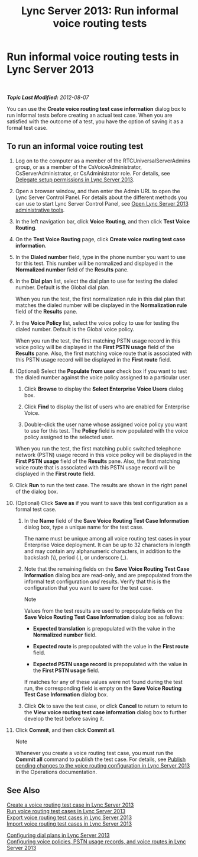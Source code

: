 ﻿---
title: 'Lync Server 2013: Run informal voice routing tests'
TOCTitle: Run informal voice routing tests
ms:assetid: ea0e6059-bf04-4b03-b6d3-8f5534b731e2
ms:mtpsurl: https://technet.microsoft.com/en-us/library/Gg399049(v=OCS.15)
ms:contentKeyID: 48185904
ms.date: 07/23/2014
mtps_version: v=OCS.15
---

<div data-xmlns="http://www.w3.org/1999/xhtml">

<div class="topic" data-xmlns="http://www.w3.org/1999/xhtml" data-msxsl="urn:schemas-microsoft-com:xslt" data-cs="http://msdn.microsoft.com/en-us/">

<div data-asp="http://msdn2.microsoft.com/asp">

# Run informal voice routing tests in Lync Server 2013

</div>

<div id="mainSection">

<div id="mainBody">

<span> </span>

_**Topic Last Modified:** 2012-08-07_

You can use the **Create voice routing test case information** dialog box to run informal tests before creating an actual test case. When you are satisfied with the outcome of a test, you have the option of saving it as a formal test case.

<div>

## To run an informal voice routing test

1.  Log on to the computer as a member of the RTCUniversalServerAdmins group, or as a member of the CsVoiceAdministrator, CsServerAdministrator, or CsAdministrator role. For details, see [Delegate setup permissions in Lync Server 2013](lync-server-2013-delegate-setup-permissions.md).

2.  Open a browser window, and then enter the Admin URL to open the Lync Server Control Panel. For details about the different methods you can use to start Lync Server Control Panel, see [Open Lync Server 2013 administrative tools](lync-server-2013-open-lync-server-administrative-tools.md).

3.  In the left navigation bar, click **Voice Routing**, and then click **Test Voice Routing**.

4.  On the **Test Voice Routing** page, click **Create voice routing test case information**.

5.  In the **Dialed number** field, type in the phone number you want to use for this test. This number will be normalized and displayed in the **Normalized number** field of the **Results** pane.

6.  In the **Dial plan** list, select the dial plan to use for testing the dialed number. Default is the Global dial plan.
    
    When you run the test, the first normalization rule in this dial plan that matches the dialed number will be displayed in the **Normalization rule** field of the **Results** pane.

7.  In the **Voice Policy** list, select the voice policy to use for testing the dialed number. Default is the Global voice policy.
    
    When you run the test, the first matching PSTN usage record in this voice policy will be displayed in the **First PSTN usage** field of the **Results** pane. Also, the first matching voice route that is associated with this PSTN usage record will be displayed in the **First route** field.

8.  (Optional) Select the **Populate from user** check box if you want to test the dialed number against the voice policy assigned to a particular user.
    
    1.  Click **Browse** to display the **Select Enterprise Voice Users** dialog box.
    
    2.  Click **Find** to display the list of users who are enabled for Enterprise Voice.
    
    3.  Double-click the user name whose assigned voice policy you want to use for this test. The **Policy** field is now populated with the voice policy assigned to the selected user.
    
    When you run the test, the first matching public switched telephone network (PSTN) usage record in this voice policy will be displayed in the **First PSTN usage** field of the **Results** pane. Also, the first matching voice route that is associated with this PSTN usage record will be displayed in the **First route** field.

9.  Click **Run** to run the test case. The results are shown in the right panel of the dialog box.

10. (Optional) Click **Save as** if you want to save this test configuration as a formal test case.
    
    1.  In the **Name** field of the **Save Voice Routing Test Case Information** dialog box, type a unique name for the test case.
        
        The name must be unique among all voice routing test cases in your Enterprise Voice deployment. It can be up to 32 characters in length and may contain any alphanumeric characters, in addition to the backslash (\\), period (.), or underscore (\_).
    
    2.  Note that the remaining fields on the **Save Voice Routing Test Case Information** dialog box are read-only, and are prepopulated from the informal test configuration *and* results. Verify that this is the configuration that you want to save for the test case.
        
        <div>
        

        > [!NOTE]  
        > Values from the test results are used to prepopulate fields on the <STRONG>Save Voice Routing Test Case Information</STRONG> dialog box as follows: 
        > <UL>
        > <LI>
        > <P><STRONG>Expected translation</STRONG> is prepopulated with the value in the <STRONG>Normalized number</STRONG> field.</P>
        > <LI>
        > <P><STRONG>Expected route</STRONG> is prepopulated with the value in the <STRONG>First route</STRONG> field.</P>
        > <LI>
        > <P><STRONG>Expected PSTN usage record</STRONG> is prepopulated with the value in the <STRONG>First PSTN usage</STRONG> field.</P></LI></UL>If matches for any of these values were not found during the test run, the corresponding field is empty on the <STRONG>Save Voice Routing Test Case Information</STRONG> dialog box.

        
        </div>
    
    3.  Click **Ok** to save the test case, or click **Cancel** to return to return to the **View voice routing test case information** dialog box to further develop the test before saving it.

11. Click **Commit**, and then click **Commit all**.
    
    <div>
    

    > [!NOTE]  
    > Whenever you create a voice routing test case, you must run the <STRONG>Commit all</STRONG> command to publish the test case. For details, see <A href="lync-server-2013-publish-pending-changes-to-the-voice-routing-configuration.md">Publish pending changes to the voice routing configuration in Lync Server 2013</A> in the Operations documentation.

    
    </div>

</div>

<div>

## See Also


[Create a voice routing test case in Lync Server 2013](lync-server-2013-create-a-voice-routing-test-case.md)  
[Run voice routing test cases in Lync Server 2013](lync-server-2013-run-voice-routing-test-cases.md)  
[Export voice routing test cases in Lync Server 2013](lync-server-2013-export-voice-routing-test-cases.md)  
[Import voice routing test cases in Lync Server 2013](lync-server-2013-import-voice-routing-test-cases.md)  


[Configuring dial plans in Lync Server 2013](lync-server-2013-configuring-dial-plans.md)  
[Configuring voice policies, PSTN usage records, and voice routes in Lync Server 2013](lync-server-2013-configuring-voice-policies-pstn-usage-records-and-voice-routes.md)  
  

</div>

</div>

<span> </span>

</div>

</div>

</div>

